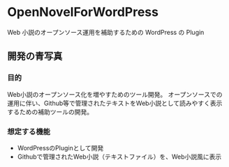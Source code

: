 # OpenNovelForWordPress

Web 小説のオープンソース運用を補助するための WordPress の Plugin

## 開発の青写真

### 目的

Web小説のオープンソース化を増やすためのツール開発。
オープンソースでの運用に伴い、Github等で管理されたテキストをWeb小説として読みやすく表示するための補助ツールの開発。

### 想定する機能

- WordPressのPluginとして開発
- Githubで管理されたWeb小説（テキストファイル）を、Web小説風に表示
